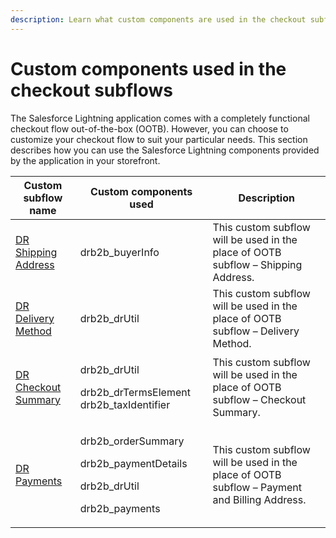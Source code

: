 ```yaml
---
description: Learn what custom components are used in the checkout subflows.
---
```


# Custom components used in the checkout subflows

The Salesforce Lightning application comes with a completely functional checkout flow out-of-the-box (OOTB). However, you can choose to customize your checkout flow to suit your particular needs. This section describes how you can use the Salesforce Lightning components provided by the application in your storefront.&#x20;

| Custom subflow name                                                                     | Custom components used                                                                         | Description                                                                                  |
| --------------------------------------------------------------------------------------- | ---------------------------------------------------------------------------------------------- | -------------------------------------------------------------------------------------------- |
| [DR Shipping Address](subflow-configuration/configure-the-shipping-address-subflow/)    | drb2b\_buyerInfo                                                                               | This custom subflow will be used in the place of OOTB subflow – Shipping Address.            |
| [DR Delivery Method](subflow-configuration/configure-the-delivery-method-subflow.md)    | drb2b\_drUtil                                                                                  | This custom subflow will be used in the place of OOTB subflow – Delivery Method.             |
| [DR Checkout Summary](subflow-configuration/configure-the-checkout-summary-subflow.md)  | <p>drb2b_drUtil </p><p>drb2b_drTermsElement drb2b_taxIdentifier</p>                            | This custom subflow will be used in the place of OOTB subflow – Checkout Summary.            |
| [DR Payments](subflow-configuration/configure-the-payment-and-billing-address-subflow/) | <p>drb2b_orderSummary </p><p>drb2b_paymentDetails</p><p>drb2b_drUtil </p><p>drb2b_payments</p> | This custom subflow will be used in the place of OOTB subflow – Payment and Billing Address. |

